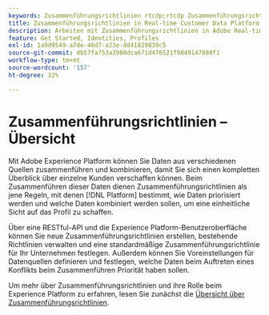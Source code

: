 ```yaml
---
keywords: Zusammenführungsrichtlinien rtcdp;rtcdp Zusammenführungsrichtlinien
title: Zusammenführungsrichtlinien in Real-time Customer Data Platform
description: Arbeiten mit Zusammenführungsrichtlinien in Adobe Real-time Customer Data Platform
feature: Get Started, Identities, Profiles
exl-id: 1a9d9549-a7de-46d7-a23e-dd41829839c5
source-git-commit: db57fa753a3980dca671d476521f9849147880f1
workflow-type: tm+mt
source-wordcount: '157'
ht-degree: 32%

---
```


# Zusammenführungsrichtlinien – Übersicht

Mit Adobe Experience Platform können Sie Daten aus verschiedenen Quellen zusammenführen und kombinieren, damit Sie sich einen kompletten Überblick über einzelne Kunden verschaffen können. Beim Zusammenführen dieser Daten dienen Zusammenführungsrichtlinien als jene Regeln, mit denen [!DNL Platform] bestimmt, wie Daten priorisiert werden und welche Daten kombiniert werden sollen, um eine einheitliche Sicht auf das Profil zu schaffen.

Über eine RESTful-API und die Experience Platform-Benutzeroberfläche können Sie neue Zusammenführungsrichtlinien erstellen, bestehende Richtlinien verwalten und eine standardmäßige Zusammenführungsrichtlinie für Ihr Unternehmen festlegen. Außerdem können Sie Voreinstellungen für Datenquellen definieren und festlegen, welche Daten beim Auftreten eines Konflikts beim Zusammenführen Priorität haben sollen.

Um mehr über Zusammenführungsrichtlinien und ihre Rolle beim Experience Platform zu erfahren, lesen Sie zunächst die [Übersicht über Zusammenführungsrichtlinien](../../profile/merge-policies/overview.md).
